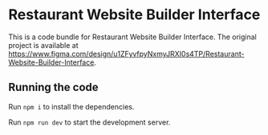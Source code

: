 
  # Restaurant Website Builder Interface

  This is a code bundle for Restaurant Website Builder Interface. The original project is available at https://www.figma.com/design/u1ZFyvfpyNxmyJRXI0s4TP/Restaurant-Website-Builder-Interface.

  ## Running the code

  Run `npm i` to install the dependencies.

  Run `npm run dev` to start the development server.
  